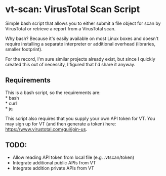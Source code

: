 # vt-scan: VirusTotal Scan Script  
Simple bash script that allows you to either submit a file object for scan by VirusTotal or retrieve a report from a VirusTotal scan.  


Why bash? Because it's easily available on most Linux boxes and doesn't require installing a separate interpreter or additional overhead (libraries, smaller footprint).  


For the record, I'm sure similar projects already exist, but since I quickly created this out of necessity, I figured that I'd share it anyway.  

## Requirements  
This is a bash script, so the requirements are:  
    * bash  
    * curl  
    * jq  

This script also requires that you supply your own API token for VT. You may sign up for VT (and then generate a token) here: https://www.virustotal.com/gui/join-us.  


## TODO:  
* Allow reading API token from local file (e.g. .vtscan/token)  
* Integrate additional public APIs from VT  
* Integrate addition private APIs from VT  
